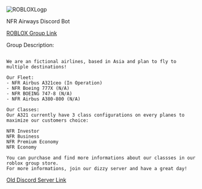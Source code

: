 ![ROBLOXLogp](https://northamericanfurryclan.ga/images/758f855b.png)

NFR Airways Discord Bot

[ROBLOX Group Link](https://www.roblox.com/groups/6228159/NFR-Airways#!/about)

Group Description:
```Welcome to NFR Airways

We are an fictional airlines, based in Asia and plan to fly to multiple destinations!

Our Fleet:
- NFR Airbus A321ceo (In Operation)
- NFR Boeing 777X (N/A)
- NFR BOEING 747-8 (N/A)
- NFR Airbus A380-800 (N/A)

Our Classes:
Our A321 currently have 3 class configurations on every planes to maximize our customers choice:

NFR Investor
NFR Business
NFR Premium Economy
NFR Economy

You can purchase and find more informations about our classses in our roblox group store.
For more informations, join our dizzy server and have a great day!
```
[Old Discord Server Link](https://discord.gg/GV6pvjw)
